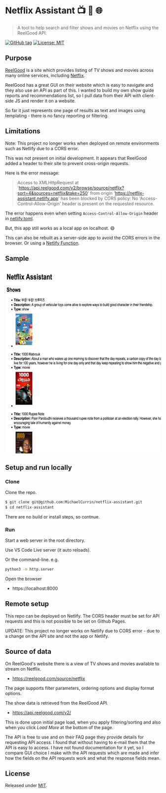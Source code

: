 # Netflix Assistant 📺 👀 🌐
> A tool to help search and filter shows and movies on Netflix using the ReelGood API.

[![GitHub tag](https://img.shields.io/github/tag/MichaelCurrin/netflix-assistant)](https://github.com/MichaelCurrin/netflix-assistant/releases/?include_prereleases&sort=semver)
[![License: MIT](https://img.shields.io/badge/License-MIT-blue)](#license)


## Purpose

[ReelGood](https://reelgood.com) is a site which provides listing of TV shows and movies across many online services, including [Netflix](netflix.com/).

ReelGood has a great GUI on their website which is easy to navigate and they also use an API as part of this. I wanted to build my own show guide reports and recommendations list, so I pull data from their API with client-side JS and render it on a website. 

So far it just represents one page of results as text and images using templating - there is no fancy reporting or filtering.


## Limitations

Note: This project no longer works when deployed on remote environments such as Netlify due to a CORS error. 

This was not present on initial development. It appears that ReelGood added a header to their site to prevent cross-origin requests.

Here is the error message:

> Access to XMLHttpRequest at 'https://api.reelgood.com/v2/browse/source/netflix?sort=4&sources=netflix&take=250' from origin 'https://netflix-assistant.netlify.app' has been blocked by CORS policy: No 'Access-Control-Allow-Origin' header is present on the requested resource.

The error happens even when setting `Access-Control-Allow-Origin` header in [netlify.toml](netlify.toml).

But, this app still works as a local app on localhost. 😄

This can also be rebuilt as a server-side app to avoid the CORS errors in the browser. Or using a [Netlify Function](https://www.netlify.com/products/functions/).


## Sample

<div align="center">
    <a href="https://netflix-assistant.netlify.com">
        <img src="sample.png" alt="sample" width="600" height="600" />
    </a>
</div>


## Setup and run locally

### Clone

Clone the repo.

```sh
$ git clone git@github.com:MichaelCurrin/netflix-assistant.git
$ cd netflix-assistant
```

There are no build or install steps, so contnue.

### Run

Start a web server in the root directory.

Use VS Code Live server (it auto reloads).

Or the command-line. e.g.

```sh
python3 -m http.server
```

Open the browser

- https://localhost:8000


## Remote setup

This repo can be deployed on Netlify. The CORS header must be set for API requests and this is not possible to be set on Github Pages.

UPDATE: This project no longer works on Netlify due to CORS error - due to a change on the API site and not the app or Netlify.


## Source of data

On ReelGood's website there is a view of TV shows and movies available to stream on Netflix.

- https://reelgood.com/source/netflix

The page supports filter parameters, ordering options and display format options.

The show data is retrieved from the ReelGood API.

- https://api.reelgood.com/v2/

This is done upon initial page load, when you apply filtering/sorting and also when you click _Load More_ at the bottom of the page.

The API is free to use and on their FAQ page they provide details for requesting API access. I found that without having to e-mail them that the API is easy to access. I have not found documentation for it yet, so I compare GUI choice I make with the API requests which are made and infer how the fields on the API requests work and what the response fields mean.


## License

Released under [MIT](/LICENSE).
